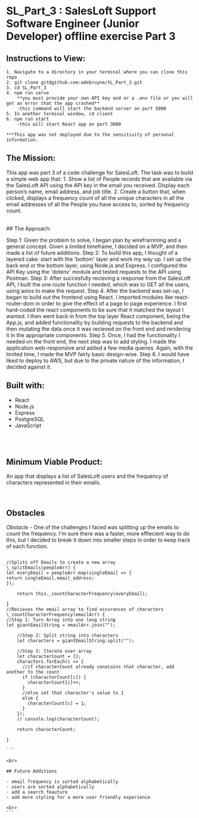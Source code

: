 # SL_Part_3 : SalesLoft Support Software Engineer (Junior Developer) offline exercise Part 3

## Instructions to View:

    1. Navigate to a directory in your terminal where you can clone this repo
    2. git clone git@github.com:adebruyne/SL_Part_3.git
    3. cd SL_Part_3
    4. npm run serve
        **you must provide your own API key and or a .env file or you will get an error that the app crashed**
        -this command will start the backend server on port 5000
    5. In another terminal window, cd client
    6. npm run start
        -this will start React app on port 3000

    ***This app was not deployed due to the sensitivity of personal information.

## The Mission:

This app was part 3 of a code challenge for SalesLoft. The task was to build a simple web app that: 1. Show a list of People records that are available via the SalesLoft API using the API key in the email you received. Display each person’s name, email address, and job title. 2. Create a button that, when clicked, displays a frequency count of all the unique characters in all the email addresses of all the People you have access to, sorted by frequency count.

<br>
## The Approach:

Step 1: Given the problem to solve, I began plan by wireframming and a general concept. Given a limited timeframe, I decided on a MVP, and then made a list of future additions.
Step 2: To build this app, I thought of a layered cake: start with the 'bottom' layer and work my way up. I set up the back end or the bottom layer, using Node.js and Express. I configured the API Key using the 'dotenv' module and tested requests to the API using Postman.
Step 3: After succesfully recieving a response from the SalesLoft API, I built the one route function I needed, which was to GET all the users, using axios to make the request.
Step 4. After the backend was set-up, I began to build out the frontend using React. I imported modules like react-router-dom in order to give the effect of a page to page experience. I first hard-coded the react components to be sure that it matched the layout I wanted. I then went back in from the top layer React component, being the App.js, and added functionality by building requests to the backend and then mutating the data once it was recieved on the front end and rendering it in the appropriate components.
Step 5. Once, I had the functionality I needed on the front end, the next step was to add styling. I made the application web-responsive and added a few media queries. Again, with the limited time, I made the MVP fairly basic design-wise.
Step 6. I would have liked to deploy to AWS, but due to the private nature of the information, I decided against it.

## Built with:

- React
- Node.js
- Express
- PostgreSQL
- JavaScript

<br>

<br>

## Minimum Viable Product:

An app that displays a list of SalesLoft users and the frequency of characters represented in their emails.

<br>

## Obstacles

_Obstacle -_
One of the challenges I faced was splitting up the emails to count the frequency. I'm sure there was a faster, more effiecient way to do this, but I decided to break it down into smaller steps in order to keep track of each function.

````

//Splits off Emails to create a new array
\_splitEmails(peopleArr) {
let everyEmail = peopleArr.map(singleEmail => {
return singleEmail.email_address;
});

    return this._countCharacterFrequency(everyEmail);

}
//Recieves the email array to find occurances of characters
\_countCharacterFrequency(emailArr) {
//Step 1: Turn Array into one long string
let giantEmailString = emailArr.join("");

    //Step 2: Split string into characters
    let characters = giantEmailString.split("");

    //Step 3: Iterate over array
    let characterCount = {};
    characters.forEach(c => {
      //if characterCount already conatains that character, add another to the count
      if (characterCount[c]) {
        characterCount[c]++;
      }
      //else set that character's value to 1
      else {
        characterCount[c] = 1;
      }
    });
    // console.log(characterCount);

    return characterCount;

}

```

<br>

## Future Additions

- email frequency is sorted alphabetically
- users are sorted alphabetically
- add a search feauture
- add more styling for a more user friendly experience

<br>
```
````
